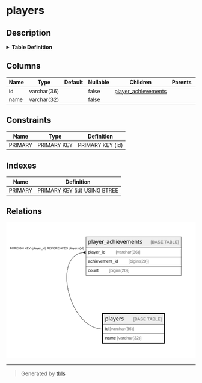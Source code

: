 # players

## Description

<details>
<summary><strong>Table Definition</strong></summary>

```sql
CREATE TABLE `players` (
  `id` varchar(36) NOT NULL,
  `name` varchar(32) NOT NULL,
  PRIMARY KEY (`id`)
) ENGINE=InnoDB DEFAULT CHARSET=utf8mb4
```

</details>

## Columns

| Name | Type | Default | Nullable | Children | Parents | Comment |
| ---- | ---- | ------- | -------- | -------- | ------- | ------- |
| id | varchar(36) |  | false | [player_achievements](player_achievements.md) |  |  |
| name | varchar(32) |  | false |  |  |  |

## Constraints

| Name | Type | Definition |
| ---- | ---- | ---------- |
| PRIMARY | PRIMARY KEY | PRIMARY KEY (id) |

## Indexes

| Name | Definition |
| ---- | ---------- |
| PRIMARY | PRIMARY KEY (id) USING BTREE |

## Relations

![er](players.svg)

---

> Generated by [tbls](https://github.com/k1LoW/tbls)
